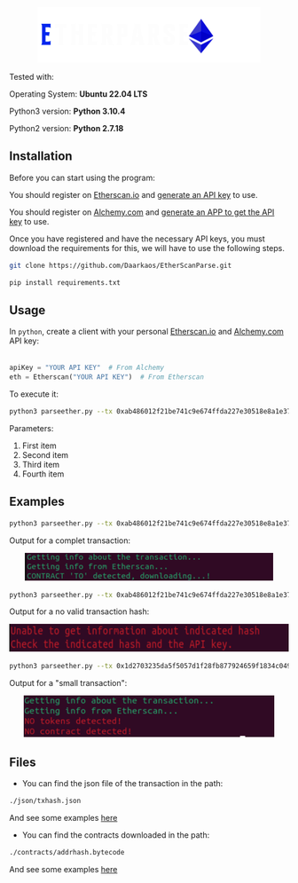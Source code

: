 <p align="center">
	<img src="/webserver/dist/images/TestTitle.png" height="100px"/>
</p>

Tested with:

Operating System: <b>Ubuntu 22.04 LTS</b>

Python3 version: <b>Python 3.10.4</b>

Python2 version: <b>Python 2.7.18</b>


## Installation

Before you can start using the program:

You should register on [Etherscan.io](https://etherscan.io/) and [generate an API key](https://etherscan.io/myapikey) to use. 

You should register on [Alchemy.com](https://www.alchemy.com/) and [generate an APP to get the API key](https://dashboard.alchemyapi.io/apps) to use.

Once you have registered and have the necessary API keys, you must download the requirements for this, we will have to use the following steps.

``` bash
git clone https://github.com/Daarkaos/EtherScanParse.git
```

``` bash
pip install requirements.txt
```

## Usage

In `python`, create a client with your personal [Etherscan.io](https://etherscan.io/) and [Alchemy.com](https://www.alchemy.com/) API key:

``` python

apiKey = "YOUR API KEY"  # From Alchemy
eth = Etherscan("YOUR API KEY")  # From Etherscan
```
To execute it:

``` bash
python3 parseether.py --tx 0xab486012f21be741c9e674ffda227e30518e8a1e37a5f1d58d0b0d41f6e76530
```

Parameters:

1. First item
2. Second item
3. Third item
4. Fourth item

## Examples

``` bash
python3 parseether.py --tx 0xab486012f21be741c9e674ffda227e30518e8a1e37a5f1d58d0b0d41f6e76530
```

Output for a complet transaction:

<p align="center">
	<img src="/images/Output1.png" height="50px"/>
</p>


``` bash
python3 parseether.py --tx 0xab486012f21be741c9e674ffda227e30518e8a1e37a5f1d58d0b0d41f6e76531
```

Output for a no valid transaction hash:

<p align="center">
	<img src="/images/Output2.png" height="50px"/>
</p>


``` bash
python3 parseether.py --tx 0x1d2703235da5f5057d1f28fb877924659f1834c049d1fa977aa4a123973a8de3
```

Output for a "small transaction":

<p align="center">
	<img src="/images/Output3.png" height="75px"/>
</p>

## Files

* You can find the json file of the transaction in the path:
``` bash
./json/txhash.json
```
And see some examples [here](json/)


* You can find the contracts downloaded in the path:
``` bash
./contracts/addrhash.bytecode
```
And see some examples [here](contracts/)

